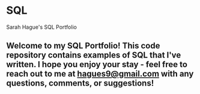 # SQL
Sarah Hague's SQL Portfolio

## Welcome to my SQL Portfolio! This code repository contains examples of SQL that I've written. I hope you enjoy your stay - feel free to reach out to me at hagues9@gmail.com with any questions, comments, or suggestions!
